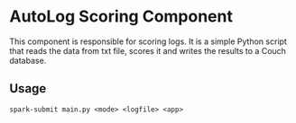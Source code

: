 # AutoLog Scoring Component
This component is responsible for scoring logs. It is a simple Python script that reads the data from txt file, scores it and writes the results to a Couch database.

## Usage
`spark-submit main.py <mode> <logfile> <app>`
